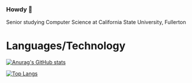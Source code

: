 ### Howdy 👋
Senior studying Computer Science at California State University, Fullerton

# Languages/Technology

[![Anurag's GitHub stats](https://github-readme-stats.vercel.app/api?username=slimsloth&show_icons=true&theme=tokyonight)](https://github.com/anuraghazra/github-readme-stats)

[![Top Langs](https://github-readme-stats.vercel.app/api/top-langs/?username=slimsloth&layout=compact&theme=tokyonight)](https://github.com/anuraghazra/github-readme-stats)
